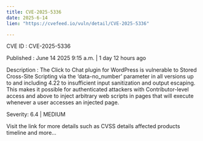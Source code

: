 ```yaml
---
title: CVE-2025-5336
date: 2025-6-14
lien: "https://cvefeed.io/vuln/detail/CVE-2025-5336"

---
```


CVE ID : CVE-2025-5336

Published :  June 14
2025
9:15 a.m. | 1 day
12 hours ago

Description : The Click to Chat plugin for WordPress is vulnerable to Stored Cross-Site Scripting via the ‘data-no_number’ parameter in all versions up to
and including
4.22 to insufficient input sanitization and output escaping. This makes it possible for authenticated attackers
with Contributor-level access and above
to inject arbitrary web scripts in pages that will execute whenever a user accesses an injected page.

Severity: 6.4 | MEDIUM

Visit the link for more details
such as CVSS details
affected products
timeline
and more...
